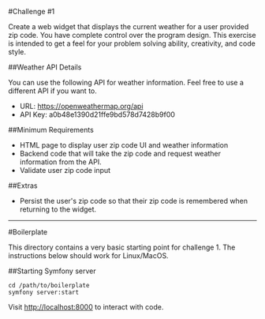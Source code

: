 #Challenge #1

Create a web widget that displays the current weather for a user provided zip code.
You have complete control over the program design. This exercise is intended to get a feel for your problem solving ability, creativity, and code style.

##Weather API Details

You can use the following API for weather information.  Feel free to use a different API if you want to.

- URL: https://openweathermap.org/api
- API Key: a0b48e1390d21ffe9bd578d7428b9f00

##Minimum Requirements

- HTML page to display user zip code UI and weather information
- Backend code that will take the zip code and request weather information from the API.
- Validate user zip code input

##Extras

- Persist the user's zip code so that their zip code is remembered when returning to the widget.

---

#Boilerplate

This directory contains a very basic starting point for challenge 1. The instructions below should work for Linux/MacOS.

##Starting Symfony server
```
cd /path/to/boilerplate
symfony server:start
```

Visit [http://localhost:8000](http://localhost:8000) to interact with code.
